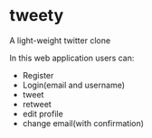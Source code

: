 [![<behnambm>](https://circleci.com/gh/behnambm/tweety/tree/master.svg?style=svg)](https://circleci.com/gh/behnambm/tweety)
# tweety
A light-weight twitter clone


In this web application  users can:
- Register
- Login(email and username)
- tweet
- retweet
- edit profile
- change email(with confirmation)
